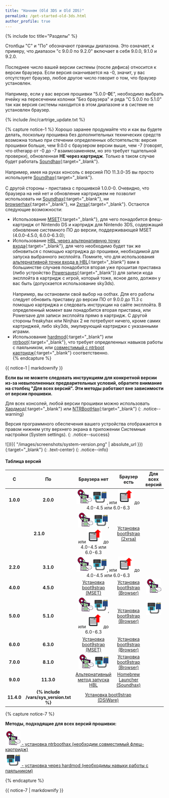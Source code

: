 ```yaml
---
title: "Начнем (Old 3DS и Old 2DS)"
permalink: /get-started-old-3ds.html
author_profile: true
---
```


{% include toc title="Разделы" %}

Столбцы "С" и "По" обозначают границы диапазона. Это означает, к примеру, что диапазон "с 9.0.0 по 9.2.0" включает в себя 9.0.0, 9.1.0 и 9.2.0.
<br><br>
Последнее число вашей версии системы (после дефиса) относится к версии браузера. Если версия оканчивается на -0, значит, у вас отсутствует браузер, любое другое число говорит о том, что браузер установлен.
<br><br>
Например, если у вас версия прошивки "5.0.0-**0**E", необходимо выбрать ячейку на пересечении колонки "Без браузера" и ряда "С 5.0.0 по 5.1.0" так как версия системы находится в этом диапазоне и в системе не установлен браузер.

{% include /inc/cartrige_update.txt %}

{% capture notice-1 %}
Хорошо заранее продумайте что и как вы будете делать, поскольку прошивка без дополнительных технических средств возможна только при стечении определенных обстоятельств: версия прошивки больше, чем 9.0.0 с браузером версии выше, чем -7 (говорят, что otherapp от -0 до -7 взаимозаменяем, но это требует тщательной проверки), обновленная **НЕ через картридж**. Только в таком случае будет работать [Soundhax](homebrew-launcher-soundhax){:target="_blank"}. 
<br><br>
Например, имея на руках консоль с версией ПО 11.3.0-35 вы просто используете [Soundhax](homebrew-launcher-soundhax){:target="_blank"}.
<br><br>
С другой стороны - приставка с прошивкой 1.0.0-0. Очевидно, что браузера на ней нет и обновление картриджем не позволит использовать ни [Soundhax](homebrew-launcher-soundhax){:target="_blank"}, ни [browserhax](installing-boot9strap-browser){:target="_blank"}, ни [2xrsa](installing-boot9strap-2xrsa){:target="_blank"}. Остаются следующие возможности:
+ Использование [MSET](installing-boot9strap-mset){:target="_blank"}, для чего понадобится флеш-картридж от Nintendo DS и картридж для Nintendo 3DS, содержащий обновление системного ПО до версии, поддерживающей MSET (4.0.0-4.5.0, 6.0.0-6.3.0); 
+ Использование [HBL через альтернативную точку входа](homebrew-launcher-alternatives){:target="_blank"}, для чего необходимо будет так же обновиться с помощью картриджа до прошивки, необходимой для запуска выбранного эксплойта.
Помните, что для использования [альтернативной точки входа в HBL](homebrew-launcher-alternatives){:target="_blank"} вам в большинстве случаев понадобится вторая уже прошитая приставка (либо устройство [Powersaves](https://amzn.to/2fb3VY7){:target="_blank"}) для записи кода эксплойта в картридж с игрой, который тоже, ясное дело, должен у вас быть (допускается использование sky3ds). 
<br><br>
Например, вы остановили свой выбор на oothax. Для его работы следует обновить приставку до версии ПО от 9.0.0 до 11.3 с помощью картриджа и следовать инструкции на сайте эксплойта. В определенный момент вам понадобится вторая приставка, или Powersave для записи эксплойта прямо в картридж. С другой стороны freakyhax или Ninjhax 2 не потребуют ничего, кроме самих картриджей, либо sky3ds, эмулирующий картриджи с указанными играми.
+ Использование [hardmod](making-hardmod){:target="_blank"} или [ntrboot](ntrboot){:target="_blank"}, что требует определенных навыков работы с паяльником, или [совместимый с ntrboot картридж](ntrboot#Список-совместимых-картриджей){:target="_blank"} соответственно.        
{% endcapture %}

<div class="notice--warning">{{ notice-1 | markdownify }}</div>

**Если вы не можете следовать инструкциям для конкретной версии из-за невыполненных предварительных условий, обратите внимание на столбец "Для всех версий". Эти методы работают вне зависимости от версии прошивки.**

Для всех консолей, любой версии прошивки можно использовать [Хардмод](making-hardmod){:target="_blank"} или [NTRBootHax](ntrboot){:target="_blank"}
{: .notice--warning}

Версия программного обеспечения вашего устройства отображается в правом нижнем углу верхнего экрана в приложении Системные настройки (System settings).
{: .notice--success}

![]({{ "/images/screenshots/system-version.png" | absolute_url }}){:target="_blank"}
{: .text-center}
{: .notice--info}

#### Таблица версий

<table>
  <colgroup>
    <col span="1" style="width: 5%;">
    <col span="1" style="width: 5%;">
    <col span="1" style="width: 38%;">
    <col span="1" style="width: 38%;">
    <col span="1" style="width: 10%;">
  </colgroup>
  <thead>
    <tr>
      <th style="text-align: center; font-weight: bold;">С</th>
      <th style="text-align: center; font-weight: bold;">По</th>
      <th style="text-align: center; font-weight: bold;">Браузера нет</th>
      <th style="text-align: center; font-weight: bold;">Браузер есть</th>
      <th style="text-align: center; font-weight: bold;">Для всех версий</th>
    </tr>
  </thead>
  <tbody>
    <tr>
      <td style="text-align: center; font-weight: bold;">1.0.0</td>
	  <td style="text-align: center; font-weight: bold;">2.0.0</td>
      <td style="text-align: center;" colspan="2"><a href="ntrboot" title="Установка ntrboothax (необходим совместимый флеш-картридж)"><img src="/images/ntrhax.png"></a><a href="making-hardmod" title="Установка через hardmod (необходимы навыки работы с паяльником)"><img src="/images/hardmod.png"></a>, или <a href="cart-update" title="Обновление прошивки с помощью картриджа с игрой"><img src="/images/cart_update.png"></a> до 4.0-4.5 или 6.0-6.3</td>
      <td style="text-align: center;" rowspan="10">
		<a href="ntrboot" title="Установка ntrboothax (необходим совместимый флеш-картридж)">
			<img src="/images/ntrhax.png">
		</a>
		<br><br>
		<a href="making-hardmod" title="Установка через hardmod (необходимы навыки работы с паяльником)">
			<img src="/images/hardmod.png">
		</a>
	  </td>
	</tr>
    <tr>
      <td style="text-align: center; font-weight: bold;" colspan="2">2.1.0</td>
      <td style="text-align: center;"><a href="ntrboot" title="Установка ntrboothax (необходим совместимый флеш-картридж)"><img src="/images/ntrhax.png"></a><a href="making-hardmod" title="Установка через hardmod (необходимы навыки работы с паяльником)"><img src="/images/hardmod.png"></a>, или <a href="cart-update" title="Обновление прошивки с помощью картриджа с игрой"><img src="/images/cart_update.png"></a> до 4.0-4.5 или 6.0-6.3</td>
      <td style="text-align: center;"><a href="installing-boot9strap-2xrsa">Установка boot9strap (2xrsa)</a></td>
    </tr>
    <tr>
      <td style="text-align: center; font-weight: bold;">2.2.0</td>
      <td style="text-align: center; font-weight: bold;"	>3.1.0</td>
      <td style="text-align: center;" colspan="2"><a href="ntrboot" title="Установка ntrboothax (необходим совместимый флеш-картридж)"><img src="/images/ntrhax.png"></a><a href="making-hardmod" title="Установка через hardmod (необходимы навыки работы с паяльником)"><img src="/images/hardmod.png"></a>, или <a href="cart-update" title="Обновление прошивки с помощью картриджа с игрой"><img src="/images/cart_update.png"></a> до 4.0-4.5 или 6.0-6.3</td>
    </tr>
    <tr>
      <td style="text-align: center; font-weight: bold;">4.0.0</td>
      <td style="text-align: center; font-weight: bold;">4.5.0</td>
      <td style="text-align: center;"><a href="installing-boot9strap-mset">Установка boot9strap (MSET)</a></td>
      <td style="text-align: center;"><a href="installing-boot9strap-browser">Установка boot9strap (Browser)</a></td>
    </tr>
    <tr>
      <td style="text-align: center; font-weight: bold;">5.0.0</td>
      <td style="text-align: center; font-weight: bold;">5.1.0</td>
      <td style="text-align: center;"><a href="ntrboot" title="Установка ntrboothax (необходим совместимый флеш-картридж)"><img src="/images/ntrhax.png"></a><a href="making-hardmod" title="Установка через hardmod (необходимы навыки работы с паяльником)"><img src="/images/hardmod.png"></a>, или <a href="cart-update" title="Обновление прошивки с помощью картриджа с игрой"><img src="/images/cart_update.png"></a> до 6.0-6.3</td>
      <td style="text-align: center;"><a href="installing-boot9strap-browser">Установка boot9strap (Browser)</a></td>
    </tr>
    <tr>
      <td style="text-align: center; font-weight: bold;">6.0.0</td>
      <td style="text-align: center; font-weight: bold;">6.3.0</td>
      <td style="text-align: center;"><a href="installing-boot9strap-mset">Установка boot9strap (MSET)</a></td>
      <td style="text-align: center;"><a href="installing-boot9strap-browser">Установка boot9strap (Browser)</a></td>
    </tr>
    <tr>
      <td style="text-align: center; font-weight: bold;">7.0.0</td>
      <td style="text-align: center; font-weight: bold;">8.1.0</td>
      <td style="text-align: center;"><a href="ntrboot" title="Установка ntrboothax (необходим совместимый флеш-картридж)"><img src="/images/ntrhax.png"></a><a href="making-hardmod" title="Установка через hardmod (необходимы навыки работы с паяльником)"><img src="/images/hardmod.png"></a></td>
      <td style="text-align: center;"><a href="installing-boot9strap-browser">Установка boot9strap (Browser)</a></td>
    </tr>
    <tr>
      <td style="text-align: center; font-weight: bold;">9.0.0</td>
      <td style="text-align: center; font-weight: bold;">11.3.0</td>
      <td style="text-align: center;"><a href="homebrew-launcher-alternatives">Альтернативный метод запуска HBL</a></td>
      <td style="text-align: center;"><a href="homebrew-launcher-soundhax">Homebrew Launcher (Soundhax)</a></td>
    </tr>
    <tr>
      <td style="text-align: center; font-weight: bold;">11.4.0</td>
      <td style="text-align: center; font-weight: bold;">{% include /vars/sys_version.txt %}</td>
      <td style="text-align: center;" colspan="2"><a href="installing-boot9strap-dsiware">Установка boot9strap (DSiWare)</a></td>
    </tr>
</tbody>
</table>
{% capture notice-7 %}

**Методы, подходящие для всех версий прошивки:**

<a href="ntrboot" title="Установка ntrboothax (необходим совместимый флеш-картридж)">
	<img src="/images/ntrhax.png" > - установка ntrboothax (необходим совместимый флеш-картридж)
</a>
<br>
<a href="making-hardmod" title="Установка через hardmod (необходимы навыки работы с паяльником)">
	<img src="/images/hardmod.png"> - установка через hardmod (необходимы навыки работы с паяльником)
</a>

{% endcapture %}
		
<div class="notice--info">{{ notice-7 | markdownify }}</div>


